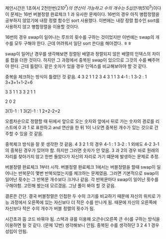 제안시간은 1초여서 2천만번(2*10<sup>7</sup>)의 연산이 가능하고 수의 개수는 5십만개(5*10<sup>5</sup>)이다
이 문제는 16번 버블정렬 완료체크 1 과 유사한 문제이다.
16번의 경우 아직 병합정렬을 공부하지 않았기에 내장 정렬 함수인 sort 사용했다.
이번에는 내장 정렬 함수인 sort를 사용하지 않고 병합정렬을 이용할 것이다.

16번의 경우 swap이 일어나는 루프의 횟수를 구하는 것이었지만 이번에는 swap의 개수를 모두 구해야 한다.
근데 어려워서 일단 sort 쓴다음 해야겠다. ㅎㅎ

swap이 일어난 경우를 생각해보면 정렬된 배열과 정렬되지 않은 배열의 인덱스의 차이를 합을 더한 것이다.
하지만 그 과정에서 중복된 swap이 있으므로 그것의 수를 빼주어야 한다.
근데 틀렸다. 같은 숫자가 있을 경우 인덱스를 비교해보아야 할 것 같다.

중복을 체크하는 방식이 틀렸던 것 같음.
4 3 2 1 <!-- 정렬되지 않은 배열 -->
1 2 3 4 <!-- 정렬된 배열 -->
3 1 1 3 <!-- 정렬된 배열과 정렬되지 않은 배열의 인덱스 차이 -->
4-1 : 1 <!-- 중복된 경우 1 -->
3-2 : 1 <!-- 중복된 경우 2 -->
3+3+1+1-2=6

3 3 1 <!-- 정렬되지 않은 배열 -->
1 3 3 <!-- 정렬된 배열 -->
2 1 1 <!-- 정렬된 배열과 정렬되지 않은 배열의 인덱스 차이-->

2 0 2 <!-- 주의 숫자가 같더라도 들어온 순서가 다르기 때문에 이와 같은 경우는 안됨-->

3(1)-1 : 1 <!-- 중복된 경우 1 (첫번째로 입력된 3) -->
3(2)-1 : 1 <!-- 중복된 경우 2 (두번째로 입력된 3) -->
2+2-2=2

오름차순으로 정렬할 때 뒤에서 앞으로 오는 숫자와 앞에서 뒤로 가는 숫자의 경로를 리스트에 0 과 1 로 표한하고
and 연산을 한 뒤 1이 나오면 중복된 개수가 있는 것으로 간주할 수 있을 것 같음.

중복체크 방식을 잘 못 생각한 것 같음.
4 3 2 1 의 경우
4-1 : 1 <!-- 중복된 경우 1 -->
3-2 : 1 <!-- 중복된 경우 2 -->
외에도 
4-2
3-1
의 중복된 경우가 있어야 함.
하지만 그러면 숫자가 안 맞음.
3 과 2의 경우 바로 원래의 자리를 찾아가지 않고 한번 돌았다가 자신의 자리로 가기 떄문에 발생하는 문제로 추정.

버블정렬 완료체크 1부터 시작. 버블정렬 완료체크 1에서는 버블정렬을 할때 swap이 일어나는 반복문이 몇번 반복되었는지를 체크하는 문제였음.
그러면 기본적으로 swap이 일어난 횟수는 그 반복문 개수보다 크거나 같음.
각 반복문마다 swap이 일어난 횟수를 구해야함.
고민해 봤는데 모르겠음. 그냥 풀이 봐야 할 것 같음.

결론은 간단. 결국 버블정렬은 인접한 두 수의 크기를 비교하기 때문에 자신의 위치로 가능 과정에서 오른쪽에 있는 자신보다 더 작은 수를 만나게 됨.
때문에 자신의 오른쪽에 자신보다 작은 수의 개수가 버블 정렬의 횟수가 됨.

시간초과 뜸 코드 바꿔야 됨.
스택과 큐를 이용해 오큰수(오른쪽 큰 수)를 구하는 방식을 이용하면 될 것 같다. (문제 12번)
생각해보니 안됨. 중복된 수를 생각하단 3 2 4 1 경우 성립이 안됨.